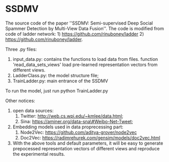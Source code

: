 # SSDMV

The source code of the paper ''SSDMV: Semi-supervised Deep Social Spammer Detection by Multi-View Data Fusion''. 
The code is modified from code of ladder network:
    1) https://github.com/rinuboney/ladder
    2) https://github.com/rinuboney/ladder. 


Three .py files:
1) input_data.py: contains the functions to load data from files. function 'read_data_sets_views' load pre-learned representation vectors from different views. 
2) LadderClass.py: the model structure file;
3) TrainLadder.py: main entrance of the SSDMV

To run the model, just run python TrainLadder.py

Other notices:
1) open data sources: 
      1) Twitter: http://web.cs.wpi.edu/~kmlee/data.html;
      2) Sina: https://aminer.org/data-sna\#Weibo-Net-Tweet;
2) Embedding models used in data proprecessing part:
      1) Node2Vec: https://github.com/aditya-grover/node2vec
      2) Doc2Vec: https://radimrehurek.com/gensim/models/doc2vec.html
3) With the above tools and default parameters, it will be easy to generate prepocessed representation vectors of different views and reproduce the experimental results.
